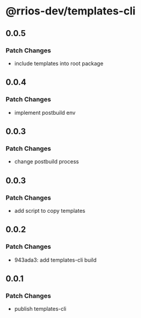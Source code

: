# @rrios-dev/templates-cli

## 0.0.5

### Patch Changes

- include templates into root package

## 0.0.4

### Patch Changes

- implement postbuild env

## 0.0.3

### Patch Changes

- change postbuild process

## 0.0.3

### Patch Changes

- add script to copy templates

## 0.0.2

### Patch Changes

- 943ada3: add templates-cli build

## 0.0.1

### Patch Changes

- publish templates-cli

